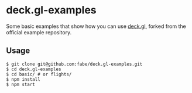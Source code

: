 # deck.gl-examples

Some basic examples that show how you can use [deck.gl](http://deck.gl), forked from the official example repository.

## Usage

    $ git clone git@github.com:fabe/deck.gl-examples.git
    $ cd deck.gl-examples
    $ cd basic/ # or flights/
    $ npm install
    $ npm start
